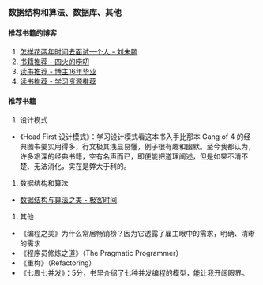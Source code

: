 ### 数据结构和算法、数据库、其他

#### 推荐书籍的博客
1. [怎样花两年时间去面试一个人 - 刘未鹏](http://mindhacks.cn/2011/11/04/how-to-interview-a-person-for-two-years/)
1. [书籍推荐 - 四火的唠叨](https://www.raychase.net/resources)
1. [读书推荐 - 博主16年毕业](https://zhenbianshu.github.io/book_list.html)
1. [读书推荐 - 学习资源推荐](https://hanfeng.ink/books/)

#### 推荐书籍
1. 设计模式
  * 《Head First 设计模式》：学习设计模式看这本书入手比那本 Gang of 4 的经典图书要实用得多，行文极其浅显易懂，例子很有趣和幽默。至今我都认为，许多艰深的经典书籍，空有名声而已，即便能把道理阐述，但是如果不清不楚、无法消化，实在是弊大于利的。
1. 数据结构和算法
  * [数据结构与算法之美 - 极客时间](https://time.geekbang.org/column/intro/126)
1. 其他
  * 《编程之美》为什么常居畅销榜？因为它透露了雇主眼中的需求，明确、清晰的需求
  * 《程序员修炼之道》（The Pragmatic Programmer）
  * 《重构》（Refactoring）
  * 《七周七并发》：5分，书里介绍了七种并发编程的模型，能让我开阔眼界。
